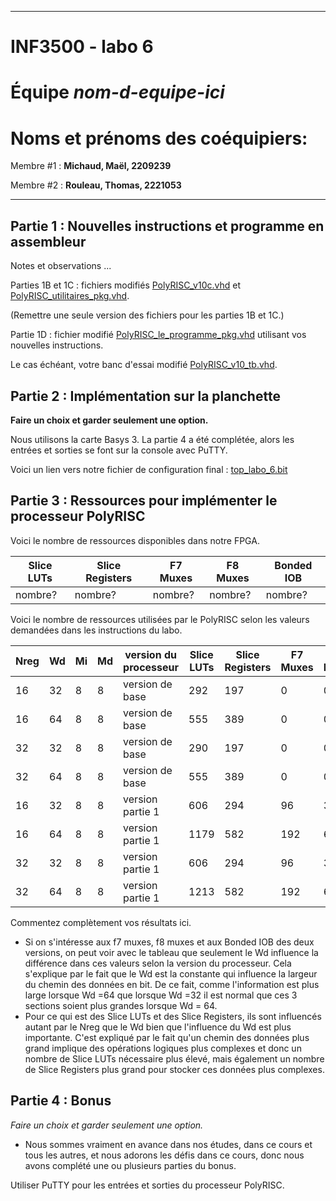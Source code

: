 
------------------------------------------------------------------------

# INF3500 - labo 6
# Équipe *nom-d-equipe-ici*
# Noms et prénoms des coéquipiers:

Membre #1 : **Michaud, Maël, 2209239**

Membre #2 : **Rouleau, Thomas, 2221053**

------------------------------------------------------------------------

## Partie 1 : Nouvelles instructions et programme en assembleur

Notes et observations ...

Parties 1B et 1C : fichiers modifiés [PolyRISC_v10c.vhd](sources/PolyRISC_v10c.vhd) et [PolyRISC_utilitaires_pkg.vhd](sources/PolyRISC_utilitaires_pkg.vhd).

(Remettre une seule version des fichiers pour les parties 1B et 1C.)

Partie 1D : fichier modifié [PolyRISC_le_programme_pkg.vhd](sources/PolyRISC_le_programme_pkg.vhd) utilisant vos nouvelles instructions.

Le cas échéant, votre banc d'essai modifié [PolyRISC_v10_tb.vhd](sources/PolyRISC_v10_tb.vhd).

## Partie 2 : Implémentation sur la planchette

**Faire un choix et garder seulement une option.**

Nous utilisons la carte Basys 3. La partie 4 a été complétée, alors les entrées et sorties se font sur la console avec PuTTY.

Voici un lien vers notre fichier de configuration final : [top_labo_6.bit](synthese-implementation/top_labo_6.bit)

## Partie 3 : Ressources pour implémenter le processeur PolyRISC

Voici le nombre de ressources disponibles dans notre FPGA.

Slice LUTs | Slice Registers | F7 Muxes | F8 Muxes | Bonded IOB
---------- | --------------- | -------- | -------- | ----------
nombre? | nombre? | nombre? | nombre? | nombre?

Voici le nombre de ressources utilisées par le PolyRISC selon les valeurs demandées dans les instructions du labo.

Nreg | Wd | Mi | Md | version du processeur | Slice LUTs | Slice Registers | F7 Muxes | F8 Muxes | Bonded IOB
---- | -- | -- | -- | --------------------- | ---------- | --------------- | -------- | -------- | ------------
16   | 32 | 8  | 8  | version de base       | 292    | 197        | 0  | 0  | 68
16   | 64 | 8  | 8  | version de base       | 555    | 389         | 0  | 0  | 132
32   | 32 | 8  | 8  | version de base       | 290    | 197         | 0  | 0  | 68
32   | 64 | 8  | 8  | version de base       | 555    | 389         | 0  | 0  | 132
16   | 32 | 8  | 8  | version partie 1      | 606    | 294         | 96  | 32  | 68
16   | 64 | 8  | 8  | version partie 1      | 1179    | 582         | 192  | 64  | 132
32   | 32 | 8  | 8  | version partie 1      | 606    | 294         | 96  | 32  | 68
32   | 64 | 8  | 8  | version partie 1      | 1213   | 582         | 192 | 64  | 132

Commentez complètement vos résultats ici.

- Si on s'intéresse aux f7 muxes, f8 muxes et aux Bonded IOB des deux versions, on peut voir avec le tableau que seulement
le Wd influence la différence dans ces valeurs selon la version du processeur. Cela s'explique par le fait que le Wd est la constante
qui influence la largeur du chemin des données en bit. De ce fait, comme l'information est plus large lorsque Wd =64 que lorsque Wd =32 
il est normal que ces 3 sections soient plus grandes lorsque Wd = 64.
- Pour ce qui est des Slice LUTs et des Slice Registers, ils sont influencés autant par le Nreg que le Wd bien que l'influence du Wd est
plus importante. C'est expliqué par le fait qu'un chemin des données plus grand implique des opérations logiques plus complexes et donc un nombre de Slice LUTs 
nécessaire plus élevé, mais également un nombre de Slice Registers plus grand pour stocker ces données plus complexes.



## Partie 4 : Bonus

*Faire un choix et garder seulement une option.*
- Nous sommes vraiment en avance dans nos études, dans ce cours et tous les autres, et nous adorons les défis dans ce cours, donc nous avons complété une ou plusieurs parties du bonus.

Utiliser PuTTY pour les entrées et sorties du processeur PolyRISC.